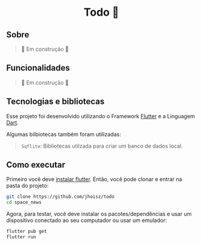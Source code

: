 <h1 align="center"> Todo 📒 </h1>

## Sobre

> 🚧 Em construção 🚧

## Funcionalidades

> 🚧 Em construção 🚧

<!--
1. Listar artigos da API [Spaceflight](https://www.spaceflightnewsapi.net/);
2. Favoritar e desfavoritar um artigo;
3. Visualize artigos favoritados;
4. Ver detalhes de um artigo.

<p align="center">
  <img src='space_news.gif' alt= '' />
</p>
-->

## Tecnologias e bibliotecas

Esse projeto foi desenvolvido utilizando o Framework [Flutter](https://flutter.dev/) e a Linguagem [Dart](https://dart.dev/).

Algumas bilbiotecas também foram utilizadas:

> `Sqflite`: Bibliotecas utilzada para criar um banco de dados local.

## Como executar

Primeiro você deve [instalar flutter](https://docs.flutter.dev/get-started/install). Então, você pode clonar e entrar na pasta do projeto:

```bash
git clone https://github.com/jhoisz/todo
cd space_news
```

Agora, para testar, você deve instalar os pacotes/dependências e usar um dispositivo conectado ao seu computador ou usar um emulador:

```bash
flutter pub get
flutter run
```
